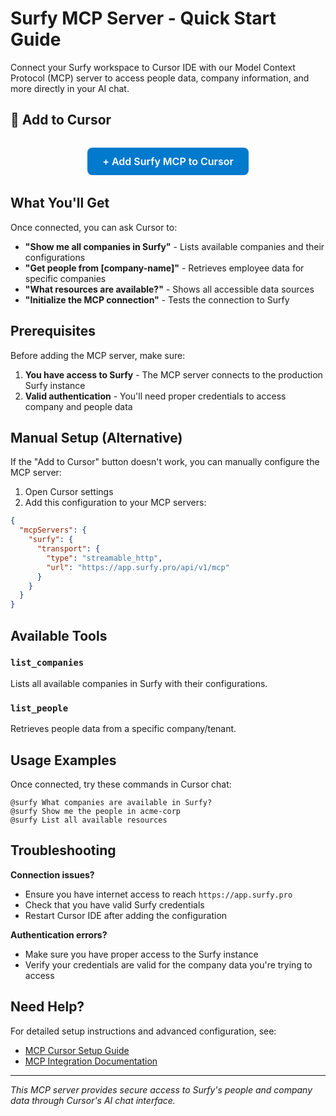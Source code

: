 # Surfy MCP Server - Quick Start Guide

Connect your Surfy workspace to Cursor IDE with our Model Context Protocol (MCP) server to access people data, company information, and more directly in your AI chat.

## 🚀 Add to Cursor

<div style="text-align: center; margin: 2rem 0;">
  <a href="cursor://mcp/surfy" style="display: inline-block; background: #007acc; color: white; padding: 12px 24px; border-radius: 8px; text-decoration: none; font-weight: 600; font-size: 16px;">
    + Add Surfy MCP to Cursor
  </a>
</div>

## What You'll Get

Once connected, you can ask Cursor to:

- **"Show me all companies in Surfy"** - Lists available companies and their configurations
- **"Get people from [company-name]"** - Retrieves employee data for specific companies  
- **"What resources are available?"** - Shows all accessible data sources
- **"Initialize the MCP connection"** - Tests the connection to Surfy

## Prerequisites

Before adding the MCP server, make sure:

1. **You have access to Surfy** - The MCP server connects to the production Surfy instance
2. **Valid authentication** - You'll need proper credentials to access company and people data

## Manual Setup (Alternative)

If the "Add to Cursor" button doesn't work, you can manually configure the MCP server:

1. Open Cursor settings
2. Add this configuration to your MCP servers:

```json
{
  "mcpServers": {
    "surfy": {
      "transport": {
        "type": "streamable_http",
        "url": "https://app.surfy.pro/api/v1/mcp"
      }
    }
  }
}
```

## Available Tools

### `list_companies`
Lists all available companies in Surfy with their configurations.

### `list_people` 
Retrieves people data from a specific company/tenant.

## Usage Examples

Once connected, try these commands in Cursor chat:

```
@surfy What companies are available in Surfy?
@surfy Show me the people in acme-corp
@surfy List all available resources
```

## Troubleshooting

**Connection issues?**
- Ensure you have internet access to reach `https://app.surfy.pro`
- Check that you have valid Surfy credentials
- Restart Cursor IDE after adding the configuration

**Authentication errors?**
- Make sure you have proper access to the Surfy instance
- Verify your credentials are valid for the company data you're trying to access

## Need Help?

For detailed setup instructions and advanced configuration, see:
- [MCP Cursor Setup Guide](./mcp-cursor-setup.md)
- [MCP Integration Documentation](./mcp-cursor-integration.md)

---

*This MCP server provides secure access to Surfy's people and company data through Cursor's AI chat interface.*

